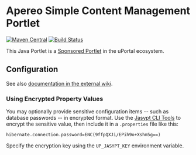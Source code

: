 # Apereo Simple Content Management Portlet

[![Maven Central](https://maven-badges.herokuapp.com/maven-central/org.jasig.portlet.simplecontent/SimpleContentPortlet/badge.svg)](https://maven-badges.herokuapp.com/maven-central/org.jasig.portlet.simplecontent/SimpleContentPortlet)
[![Build Status](https://travis-ci.org/Jasig/SimpleContentPortlet.svg?branch=master)](https://travis-ci.org/Jasig/SimpleContentPortlet)

This Java Portlet is a [Sponsored Portlet][] in the uPortal ecosystem.

## Configuration

See also [documentation in the external wiki][SimpleContentPortlet in Confluence].

### Using Encrypted Property Values

You may optionally provide sensitive configuration items -- such as database passwords -- in encrypted format.  Use the [Jasypt CLI Tools](http://www.jasypt.org/cli.html) to encrypt the sensitive value, then include it in a `.properties` file like this:

```
hibernate.connection.password=ENC(9ffpQXJi/EPih9o+Xshm5g==)
```

Specify the encryption key using the `UP_JASYPT_KEY` environment variable.

[Sponsored Portlet]: https://wiki.jasig.org/display/PLT/Jasig+Sponsored+Portlets
[SimpleContentPortlet in Confluence]: https://wiki.jasig.org/display/PLT/Simple+Content+Management+Portlet

